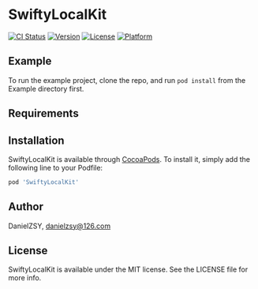 # SwiftyLocalKit

[![CI Status](https://img.shields.io/travis/DanielZSY/SwiftyLocalKit.svg?style=flat)](https://travis-ci.org/DanielZSY/SwiftyLocalKit)
[![Version](https://img.shields.io/cocoapods/v/SwiftyLocalKit.svg?style=flat)](https://cocoapods.org/pods/SwiftyLocalKit)
[![License](https://img.shields.io/cocoapods/l/SwiftyLocalKit.svg?style=flat)](https://cocoapods.org/pods/SwiftyLocalKit)
[![Platform](https://img.shields.io/cocoapods/p/SwiftyLocalKit.svg?style=flat)](https://cocoapods.org/pods/SwiftyLocalKit)

## Example

To run the example project, clone the repo, and run `pod install` from the Example directory first.

## Requirements

## Installation

SwiftyLocalKit is available through [CocoaPods](https://cocoapods.org). To install
it, simply add the following line to your Podfile:

```ruby
pod 'SwiftyLocalKit'
```

## Author

DanielZSY, danielzsy@126.com

## License

SwiftyLocalKit is available under the MIT license. See the LICENSE file for more info.
